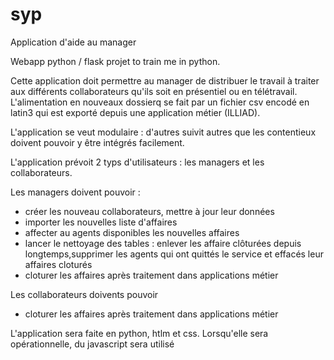 # syp
Application d'aide au manager

Webapp python / flask projet to train me in python.

Cette application doit permettre au manager de distribuer le travail à traiter aux différents collaborateurs qu'ils soit en présentiel ou en télétravail.
L'alimentation en nouveaux dossierq se fait par un fichier csv encodé en latin3 qui est exporté depuis une application métier (ILLIAD).

L'application se veut modulaire : d'autres suivit autres que les contentieux doivent pouvoir y être intégrés facilement.

L'application prévoit 2 typs d'utilisateurs : les managers et les collaborateurs.

Les managers doivent pouvoir : 
- créer les nouveau collaborateurs, mettre à jour leur données
- importer les nouvelles liste d'affaires
- affecter au agents disponibles les nouvelles affaires
- lancer le nettoyage des tables : enlever les affaire clôturées depuis longtemps,supprimer les agents qui ont quittés le service et effacés leur affaires cloturés
- cloturer les affaires après traitement dans applications métier


Les collaborateurs doivents pouvoir
- cloturer les affaires après traitement dans applications métier

L'application sera faite en python, htlm et css. Lorsqu'elle sera opérationnelle, du javascript sera utilisé
